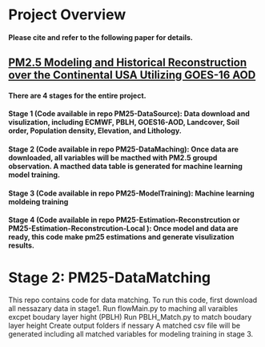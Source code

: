# Project Overview 
#### Please cite and refer to the following paper for details.
## [PM2.5 Modeling and Historical Reconstruction over the Continental USA Utilizing GOES-16 AOD](https://www.mdpi.com/2072-4292/13/23/4788)
#### There are 4 stages for the entire project.
#### Stage 1 (Code available in repo PM25-DataSource): Data download and visulization, including ECMWF, PBLH, GOES16-AOD, Landcover, Soil order, Population density, Elevation, and Lithology.
#### Stage 2 (Code available in repo PM25-DataMaching): Once data are downloaded, all variables will be macthed with PM2.5 groupd observation. A macthed data table is generated for machine learning model training.
#### Stage 3 (Code available in repo PM25-ModelTraining): Machine learning moldeing training
#### Stage 4 (Code available in repo PM25-Estimation-Reconstrcution or PM25-Estimation-Reconstrcution-Local ): Once model and data are ready, this code make pm25 estimations and generate visulization results.

# Stage 2: PM25-DataMatching 
This repo contains code for data matching. To run this code, first download all nessazary data in stage1. 
Run flowMain.py to maching all varaibles excpet boudary layer hight (PBLH)
Run PBLH_Match.py to match boudary layer height
Create output folders if nessary
A matched csv file will be generated including all matched variables for modeling training in stage 3. 
